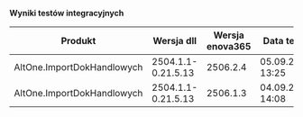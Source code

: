 **Wyniki testów integracyjnych**

| Produkt                    | Wersja dll         | Wersja enova365 | Data testu       | Status |
|----------------------------|--------------------|-----------------|------------------|--------|
| AltOne.ImportDokHandlowych | 2504.1.1-0.21.5.13 | 2506.2.4        | 05.09.2025 13:25 | ✅     |
| AltOne.ImportDokHandlowych | 2504.1.1-0.21.5.13 | 2506.1.3        | 04.09.2025 14:08 | ✅     |
